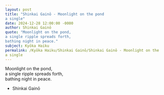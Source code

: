 ```yaml
---
layout: post
title: "Shinkai Gainō - Moonlight on the pond  
a single"
date: 2024-12-28 12:00:00 -0000
author: Shinkai Gainō
quote: "Moonlight on the pond,  
a single ripple spreads forth,  
bathing night in peace."
subject: Kyōka Haiku
permalink: /Kyōka Haiku/Shinkai Gainō/Shinkai Gainō - Moonlight on the pond  
a single
---
```


Moonlight on the pond,  
a single ripple spreads forth,  
bathing night in peace.

- Shinkai Gainō
